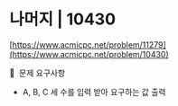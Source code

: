 # 나머지 | 10430

[https://www.acmicpc.net/problem/11279](https://www.acmicpc.net/problem/10430)

🙏  문제 요구사항

- A, B, C 세 수를 입력 받아 요구하는 값 출력